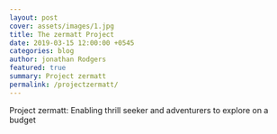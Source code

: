 ```yaml
---
layout: post
cover: assets/images/1.jpg
title: The zermatt Project
date: 2019-03-15 12:00:00 +0545
categories: blog
author: jonathan Rodgers
featured: true
summary: Project zermatt
permalink: /projectzermatt/
---
```


Project zermatt: Enabling thrill seeker and adventurers to explore on a budget 
